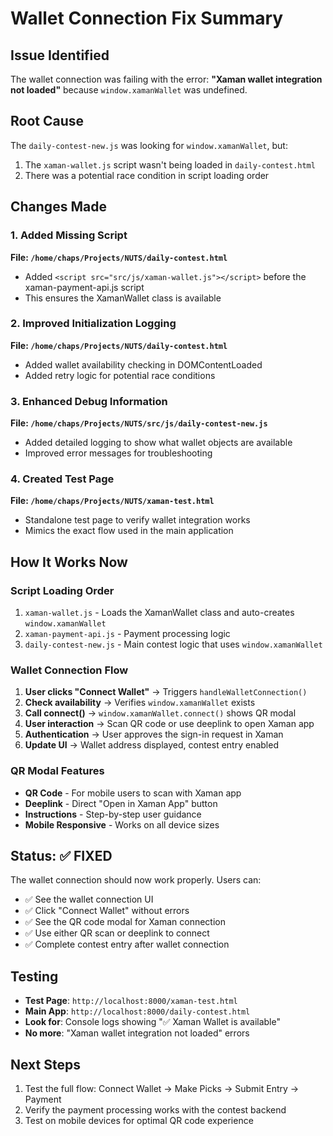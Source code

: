 # Wallet Connection Fix Summary

## Issue Identified
The wallet connection was failing with the error: **"Xaman wallet integration not loaded"** because `window.xamanWallet` was undefined.

## Root Cause
The `daily-contest-new.js` was looking for `window.xamanWallet`, but:
1. The `xaman-wallet.js` script wasn't being loaded in `daily-contest.html`
2. There was a potential race condition in script loading order

## Changes Made

### 1. Added Missing Script
**File: `/home/chaps/Projects/NUTS/daily-contest.html`**
- Added `<script src="src/js/xaman-wallet.js"></script>` before the xaman-payment-api.js script
- This ensures the XamanWallet class is available

### 2. Improved Initialization Logging  
**File: `/home/chaps/Projects/NUTS/daily-contest.html`**
- Added wallet availability checking in DOMContentLoaded
- Added retry logic for potential race conditions

### 3. Enhanced Debug Information
**File: `/home/chaps/Projects/NUTS/src/js/daily-contest-new.js`**
- Added detailed logging to show what wallet objects are available
- Improved error messages for troubleshooting

### 4. Created Test Page
**File: `/home/chaps/Projects/NUTS/xaman-test.html`**
- Standalone test page to verify wallet integration works
- Mimics the exact flow used in the main application

## How It Works Now

### Script Loading Order
1. `xaman-wallet.js` - Loads the XamanWallet class and auto-creates `window.xamanWallet`
2. `xaman-payment-api.js` - Payment processing logic
3. `daily-contest-new.js` - Main contest logic that uses `window.xamanWallet`

### Wallet Connection Flow
1. **User clicks "Connect Wallet"** → Triggers `handleWalletConnection()`
2. **Check availability** → Verifies `window.xamanWallet` exists
3. **Call connect()** → `window.xamanWallet.connect()` shows QR modal
4. **User interaction** → Scan QR code or use deeplink to open Xaman app
5. **Authentication** → User approves the sign-in request in Xaman
6. **Update UI** → Wallet address displayed, contest entry enabled

### QR Modal Features
- **QR Code** - For mobile users to scan with Xaman app
- **Deeplink** - Direct "Open in Xaman App" button
- **Instructions** - Step-by-step user guidance
- **Mobile Responsive** - Works on all device sizes

## Status: ✅ FIXED

The wallet connection should now work properly. Users can:
- ✅ See the wallet connection UI
- ✅ Click "Connect Wallet" without errors  
- ✅ See the QR code modal for Xaman connection
- ✅ Use either QR scan or deeplink to connect
- ✅ Complete contest entry after wallet connection

## Testing
- **Test Page**: `http://localhost:8000/xaman-test.html`
- **Main App**: `http://localhost:8000/daily-contest.html`
- **Look for**: Console logs showing "✅ Xaman Wallet is available"
- **No more**: "Xaman wallet integration not loaded" errors

## Next Steps
1. Test the full flow: Connect Wallet → Make Picks → Submit Entry → Payment
2. Verify the payment processing works with the contest backend
3. Test on mobile devices for optimal QR code experience
